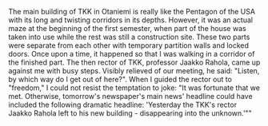 
The main building of TKK in Otaniemi is really like the Pentagon of the USA with its long and twisting corridors in its depths. However, it was an actual maze at the beginning of the first semester, when part of the house was taken into use while the rest was still a construction site. These two parts were separate from each other with temporary partition walls and locked doors. Once upon a time, it happened so that I was walking in a corridor of the finished part. The then rector of TKK, professor Jaakko Rahola, came up against me with busy steps. Visibly relieved of our meeting, he said: "Listen, by which way do I get out of here?". When I guided the rector out to "freedom," I could not resist the temptation to joke: "It was fortunate that we met. Otherwise, tomorrow's newspaper's main news' headline could have included the following dramatic headline: 'Yesterday the TKK's rector Jaakko Rahola left to his new building - disappearing into the unknown.'""